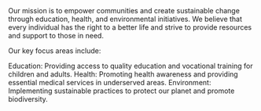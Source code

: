 <div>Our mission is to empower communities and create sustainable change through education, health, and environmental initiatives. We believe that every individual has the right to a better life and strive to provide resources and support to those in need.

Our key focus areas include:

Education: Providing access to quality education and vocational training for children and adults.
Health: Promoting health awareness and providing essential medical services in underserved areas.
Environment: Implementing sustainable practices to protect our planet and promote biodiversity.</div>
